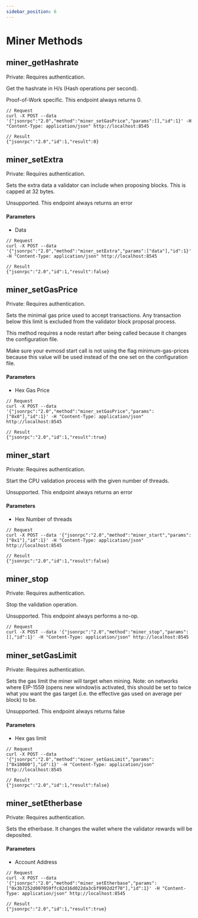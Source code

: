 ```yaml
---
sidebar_position: 6
---
```


# Miner Methods

## miner_getHashrate
Private: Requires authentication.

Get the hashrate in H/s (Hash operations per second).

Proof-of-Work specific. This endpoint always returns 0.

```shell
// Request
curl -X POST --data '{"jsonrpc":"2.0","method":"miner_setGasPrice","params":[],"id":1}' -H "Content-Type: application/json" http://localhost:8545

// Result
{"jsonrpc":"2.0","id":1,"result":0}
```

## miner_setExtra
Private: Requires authentication.

Sets the extra data a validator can include when proposing blocks. This is capped at 32 bytes.

Unsupported. This endpoint always returns an error

#### Parameters
- Data

```shell
// Request
curl -X POST --data '{"jsonrpc":"2.0","method":"miner_setExtra","params":["data"],"id":1}' -H "Content-Type: application/json" http://localhost:8545

// Result
{"jsonrpc":"2.0","id":1,"result":false}
```

## miner_setGasPrice
Private: Requires authentication.

Sets the minimal gas price used to accept transactions. Any transaction below this limit is excluded from the validator block proposal process.

This method requires a node restart after being called because it changes the configuration file.

Make sure your evmosd start call is not using the flag minimum-gas-prices because this value will be used instead of the one set on the configuration file.

#### Parameters
- Hex Gas Price

```shell
// Request
curl -X POST --data '{"jsonrpc":"2.0","method":"miner_setGasPrice","params":["0x0"],"id":1}' -H "Content-Type: application/json" http://localhost:8545

// Result
{"jsonrpc":"2.0","id":1,"result":true}
```

## miner_start
Private: Requires authentication.

Start the CPU validation process with the given number of threads.

Unsupported. This endpoint always returns an error

#### Parameters
- Hex Number of threads

```shell
// Request
curl -X POST --data '{"jsonrpc":"2.0","method":"miner_start","params":["0x1"],"id":1}' -H "Content-Type: application/json" http://localhost:8545

// Result
{"jsonrpc":"2.0","id":1,"result":false}
```

## miner_stop
Private: Requires authentication.

Stop the validation operation.

Unsupported. This endpoint always performs a no-op.

```shell
// Request
curl -X POST --data '{"jsonrpc":"2.0","method":"miner_stop","params":[],"id":1}' -H "Content-Type: application/json" http://localhost:8545
```

## miner_setGasLimit
Private: Requires authentication.

Sets the gas limit the miner will target when mining. Note: on networks where EIP-1559 (opens new window)is activated, this should be set to twice what you want the gas target (i.e. the effective gas used on average per block) to be.

Unsupported. This endpoint always returns false

#### Parameters
- Hex gas limit

```shell
// Request
curl -X POST --data '{"jsonrpc":"2.0","method":"miner_setGasLimit","params":["0x10000"],"id":1}' -H "Content-Type: application/json" http://localhost:8545

// Result
{"jsonrpc":"2.0","id":1,"result":false}
```

## miner_setEtherbase
Private: Requires authentication.

Sets the etherbase. It changes the wallet where the validator rewards will be deposited.

#### Parameters
- Account Address

```shell
// Request
curl -X POST --data '{"jsonrpc":"2.0","method":"miner_setEtherbase","params":["0x3b7252d007059ffc82d16d022da3cbf9992d2f70"],"id":1}' -H "Content-Type: application/json" http://localhost:8545

// Result
{"jsonrpc":"2.0","id":1,"result":true}
```
